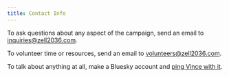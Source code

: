 ```yaml
---
title: Contact Info
---
```


To ask questions about any aspect of the campaign, send an email to [inquiries@zell2036.com](mailto:inquiries@zell2036.com?subject=About%20the%20Campaign).

To volunteer time or resources, send an email to [volunteers@zell2036.com](mailto:volunteers@zell2036.com).

To talk about anything at all, make a Bluesky account and [ping Vince with it](https://bsky.app/profile/zell2036.com).